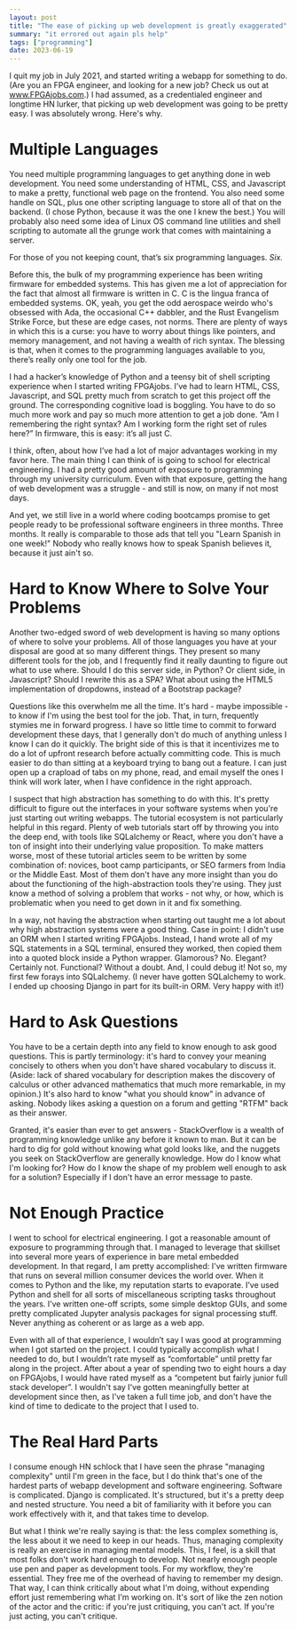 ```yaml
---
layout: post
title: "The ease of picking up web development is greatly exaggerated"
summary: "it errored out again pls help"
tags: ["programming"]
date: 2023-06-19
---
```


I quit my job in July 2021, and started writing a webapp for something to do. (Are you an FPGA engineer, and looking for a new job? Check us out at www.FPGAjobs.com.) I had assumed, as a credentialed engineer and longtime HN lurker, that picking up web development was going to be pretty easy. I was absolutely wrong. Here's why.

# Multiple Languages

You need multiple programming languages to get anything done in web development. You need some understanding of HTML, CSS, and Javascript to make a pretty, functional web page on the frontend. You also need some handle on SQL, plus one other scripting language to store all of that on the backend. (I chose Python, because it was the one I knew the best.) You will probably also need some idea of Linux OS command line utilities and shell scripting to automate all the grunge work that comes with maintaining a server.

For those of you not keeping count, that’s six programming languages. _Six._

Before this, the bulk of my programming experience has been writing firmware for embedded systems. This has given me a lot of appreciation for the fact that almost all firmware is written in C. C is the lingua franca of embedded systems. OK, yeah, you get the odd aerospace weirdo who's obsessed with Ada, the occasional C++ dabbler, and the Rust Evangelism Strike Force, but these are edge cases, not norms. There are plenty of ways in which this is a curse: you have to worry about things like pointers, and memory management, and not having a wealth of rich syntax. The blessing is that, when it comes to the programming languages available to you, there’s really only one tool for the job.

I had a hacker’s knowledge of Python and a teensy bit of shell scripting experience when I started writing FPGAjobs. I’ve had to learn HTML, CSS, Javascript, and SQL pretty much from scratch to get this project off the ground. The corresponding cognitive load is boggling. You have to do so much more work and pay so much more attention to get a job done. “Am I remembering the right syntax? Am I working form the right set of rules here?” In firmware, this is easy: it’s all just C.

I think, often, about how I’ve had a lot of major advantages working in my favor here. The main thing I can think of is going to school for electrical engineering. I had a pretty good amount of exposure to programming through my university curriculum. Even with that exposure, getting the hang of web development was a struggle - and still is now, on many if not most days.

And yet, we still live in a world where coding bootcamps promise to get people ready to be professional software engineers in three months. Three months. It really is comparable to those ads that tell you "Learn Spanish in one week!" Nobody who really knows how to speak Spanish believes it, because it just ain't so.

# Hard to Know Where to Solve Your Problems

Another two-edged sword of web development is having so many options of where to solve your problems. All of those languages you have at your disposal are good at so many different things. They present so many different tools for the job, and I frequently find it really daunting to figure out what to use where. Should I do this server side, in Python? Or client side, in Javascript? Should I rewrite this as a SPA? What about using the HTML5 implementation of dropdowns, instead of a Bootstrap package?

Questions like this overwhelm me all the time. It's hard - maybe impossible - to know if I'm using the best tool for the job. That, in turn, frequently stymies me in forward progress. I have so little time to commit to forward development these days, that I generally don't do much of anything unless I know I can do it quickly. The bright side of this is that it incentivizes me to do a lot of upfront research before actually committing code. This is much easier to do than sitting at a keyboard trying to bang out a feature. I can just open up a crapload of tabs on my phone, read, and email myself the ones I think will work later, when I have confidence in the right approach.

I suspect that high abstraction has something to do with this. It's pretty difficult to figure out the interfaces in your software systems when you're just starting out writing webapps. The tutorial ecosystem is not particularly helpful in this regard. Plenty of web tutorials start off by throwing you into the deep end, with tools like SQLalchemy or React, where you don't have a ton of insight into their underlying value proposition. To make matters worse, most of these tutorial articles seem to be written by some combination of: novices, boot camp participants, or SEO farmers from India or the Middle East. Most of them don't have any more insight than you do about the functioning of the high-abstraction tools they're using. They just know a method of solving a problem that works - not why, or how, which is problematic when you need to get down in it and fix something.

In a way, not having the abstraction when starting out taught me a lot about why high abstraction systems were a good thing. Case in point: I didn't use an ORM when I started writing FPGAjobs. Instead, I hand wrote all of my SQL statements in a SQL terminal, ensured they worked, then copied them into a quoted block inside a Python wrapper. Glamorous? No. Elegant? Certainly not. Functional? Without a doubt. And, I could debug it! Not so, my first few forays into SQLalchemy. (I never have gotten SQLalchemy to work. I ended up choosing Django in part for its built-in ORM. Very happy with it!)

# Hard to Ask Questions

You have to be a certain depth into any field to know enough to ask good questions. This is partly terminology: it's hard to convey your meaning concisely to others when you don't have shared vocabulary to discuss it. (Aside: lack of shared vocabulary for description makes the discovery of calculus or other advanced mathematics that much more remarkable, in my opinion.) It's also hard to know "what you should know" in advance of asking. Nobody likes asking a question on a forum and getting "RTFM" back as their answer.

Granted, it's easier than ever to get answers - StackOverflow is a wealth of programming knowledge unlike any before it known to man. But it can be hard to dig for gold without knowing what gold looks like, and the nuggets you seek on StackOverflow are generally knowledge. How do I know what I'm looking for? How do I know the shape of my problem well enough to ask for a solution? Especially if I don't have an error message to paste.

# Not Enough Practice

I went to school for electrical engineering. I got a reasonable amount of exposure to programming through that. I managed to leverage that skillset into several more years of experience in bare metal embedded development. In that regard, I am pretty accomplished: I've written firmware that runs on several million consumer devices the world over. When it comes to Python and the like, my reputation starts to evaporate. I’ve used Python and shell for all sorts of miscellaneous scripting tasks throughout the years. I’ve written one-off scripts, some simple desktop GUIs, and some pretty complicated Jupyter analysis packages for signal processing stuff. Never anything as coherent or as large as a web app.

Even with all of that experience, I wouldn’t say I was good at programming when I got started on the project. I could typically accomplish what I needed to do, but I wouldn’t rate myself as “comfortable” until pretty far along in the project. After about a year of spending two to eight hours a day on FPGAjobs, I would have rated myself as a “competent but fairly junior full stack developer”.  I wouldn't say I've gotten meaningfully better at development since then, as I've taken a full time job, and don't have the kind of time to dedicate to the project that I used to.

# The Real Hard Parts

I consume enough HN schlock that I have seen the phrase "managing complexity" until I'm green in the face, but I do think that's one of the hardest parts of webapp development and software engineering. Software is complicated. Django is complicated. It's structured, but it's a pretty deep and nested structure. You need a bit of familiarity with it before you can work effectively with it, and that takes time to develop.

But what I think we're really saying is that: the less complex something is, the less about it we need to keep in our heads. Thus, managing complexity is really an exercise in managing mental models. This, I feel, is a skill that most folks don't work hard enough to develop. Not nearly enough people use pen and paper as development tools. For my workflow, they're essential. They free me of the overhead of having to remember my design. That way, I can think critically about what I'm doing, without expending effort just remembering what I'm working on. It's sort of like the zen notion of the actor and the critic: if you're just critiquing, you can't act. If you're just acting, you can't critique.

